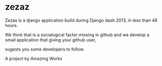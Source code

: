 zezaz
=====

Zezas is a django application build during Django dash 2013, in less than 48 hours.

We think that is a socialogical factor missing in github and we develop a small application that giving your github user, 

sugests you some developers to follow.

A project by Amazing Works


